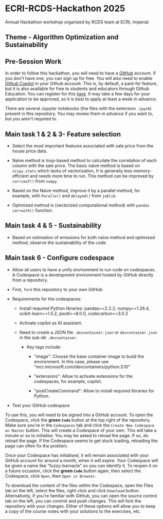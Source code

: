 # ECRI-RCDS-Hackathon 2025
Annual Hackathon workshop organized by RCDS team at ECRI, Imperial

## Theme - Algorithm Optimization and Sustainability

## Pre-Session Work

In order to follow this hackathon, you will need to have a [GitHub](https://github.com/home) account. If you don't have one, you can sign up for free. You will also need to enable [Github Copilot](https://github.com/features/copilot) in your Github account. This is, by default, a paid-for feature, but it is also available for free to students and educators through Github Education. You can register for this [here](https://github.com/edu). It may take a few days for your application to be approved, so it is best to apply at least a week in advance.

There are several Jupyter notebooks (the files with the extension `.ipynb`) present in this  repository. You may review them in advance if you want to, but you aren't required to.


## Main task 1 & 2 & 3- Feature selection

- Select the most important features associated with sale price from the house price data.

- Naïve method is loop-based method to calculate the correlation of each column with the sale price. The basic naïve method is based on `scipy.stats` which lacks of vectorization, It is generally less memory-efficient and needs more time to run. This method can be improved by `corrceof()` from `numpy`.

- Based on the Naïve method, improve it by a parallel method, for example, with `Paralle()` and `delayed()` from `joblib`.

- Optimized method is (vectorized computational method) with `pandas` `corrwith()` function.

## Main task 4 & 5 - Sustainability

- Based on estimation of emissions for both naïve method and optimized method, observe the sustainability of the code.

## Main task 6 - Configure codespace

- Allow all users to have a unify environment to run code on codespaces. A Codespace is a development environment hosted by GitHub directly from a repository. 

- First, `fork` this repository to your own GitHub.

- Requirements for the codespaces:

    - Install required Python libraries: pandas==2.2.2, numpy==1.26.4, scikit-learn==1.5.2, psutil==6.0.0, codecarbon==3.0.2

    - Activate copilot as AI assistant.

    - Need to create a JSON file `.devcontainer.json` or `devcontainer.json` in the sub-dir `.devcontainer`.

        - Key tags include:

            - "image": Choose the base container image to build the environment. In this case, please use "mcr.microsoft.com/devcontainers/python:3.10"

            - "extensions": Allow to activate extensions for the codespaces, for example, copilot.

            - "postCreateCommand": Allow to install required libraries for Python.

- Test your GitHub codespace

To use this, you will need to be signed into a GitHub account. To open the Codespace, click the **green `Code`** button at the top right of the repository. Make sure you're in the `Codespaces` tab and click the `Create New Codespace on Master` button. This will create a Codespace of your own. This will take a minute or so to initialise. You may be asked to reload the page. If so, do reload the page. If the Codespace seems to get stuck loading, reloading the page can often fix the problem.

Once your Codespace has initialised, it will remain associated with your GitHub account for around a month, when it will expire. Your Codespace will be given a name like "fuzzy-barnacle" so you can identify it. To reopen it on a future occasion, click the **green `Code`** button again, then select the Codespace, click `Open`, then `Open in Browser`.

To download the content of the files within the Codespace, open the Files tab on the left, select the files, right click and click `Download` button. Alternatively, if you're familiar with GitHub, you can open the source control tab on the left, you can commit and push changes. This will fork the repository with your changes. Either of these options will allow you to keep a copy of the course notes with your solutions to the exercises, etc.
